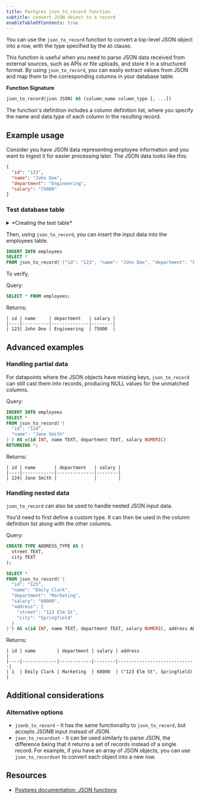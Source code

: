 ```yaml
---
title: Postgres json_to_record function
subtitle: convert JSON object to a record
enableTableOfContents: true
---
```


You can use the `json_to_record` function to convert a top-level JSON object into a row, with the type specified by the `AS` clause. 

This function is useful when you need to parse JSON data received from external sources, such as APIs or file uploads, and store it in a structured format. By using `json_to_record`, you can easily extract values from JSON and map them to the corresponding columns in your database table. 

**Function Signature**
```sql
json_to_record(json JSON) AS (column_name column_type [, ...])
```

The function's definition includes a column definition list, where you specify the name and data type of each column in the resulting record. 

## Example usage

Consider you have JSON data representing employee information and you want to ingest it for easier processing later. The JSON data looks like this:
```json
{
  "id": "123",
  "name": "John Doe",
  "department": "Engineering",
  "salary": "75000"
}
```

### Test database table
<details>
    <summary>*Creating the test table*</summary>
    ```sql
    CREATE TABLE employees (
        id INT,
        name TEXT,
        department TEXT,
        salary NUMERIC
    );
    ```
</details>

Then, using `json_to_record`, you can insert the input data into the employees table. 
```sql
INSERT INTO employees
SELECT *
FROM json_to_record('{"id": "123", "name": "John Doe", "department": "Engineering", "salary": "75000"}') AS x(id INT, name TEXT, department TEXT, salary NUMERIC);
```

To verify,

Query:
```sql
SELECT * FROM employees;
```

Returns:
```text
| id | name     | department   | salary |
|----|----------|--------------|--------|
| 123| John Doe | Engineering  | 75000  |
```

## Advanced examples

### Handling partial data
For datapoints where the JSON objects have missing keys, `json_to_record` can still cast them into records, producing NULL values for the unmatched columns. 

Query:
```sql
INSERT INTO employees
SELECT *
FROM json_to_record('{
  "id": "124",
  "name": "Jane Smith"
}') AS x(id INT, name TEXT, department TEXT, salary NUMERIC)
RETURNING *;
```

Returns:
```text
| id | name       | department   | salary |
|----|------------|--------------|--------|
| 124| Jane Smith |              |        |
```

### Handling nested data
`json_to_record` can also be used to handle nested JSON input data. 

You'd need to first define a custom type. It can then be used in the column definition list along with the other columns.

Query:
```sql
CREATE TYPE ADDRESS_TYPE AS (
  street TEXT,
  city TEXT
);

SELECT *
FROM json_to_record('{
  "id": "125",
  "name": "Emily Clark",
  "department": "Marketing",
  "salary": "68000",
  "address": {
    "street": "123 Elm St",
    "city": "Springfield"
  }
}') AS x(id INT, name TEXT, department TEXT, salary NUMERIC, address ADDRESS_TYPE);
```

Returns:
```text
| id | name        | department | salary | address                     |
|----|-------------|------------|--------|-----------------------------|
| 1  | Emily Clark | Marketing  | 68000  | ("123 Elm St", Springfield) |
```

## Additional considerations

### Alternative options
- `jsonb_to_record` - It has the same functionality to `json_to_record`, but accepts JSONB input instead of JSON. 
- `json_to_recordset` - It can be used similarly to parse JSON, the difference being that it returns a set of records instead of a single record. For example, if you have an array of JSON objects, you can use `json_to_recordset` to convert each object into a new row. 

## Resources
- [Postgres documentation: JSON functions](https://www.postgresql.org/docs/current/functions-json.html)